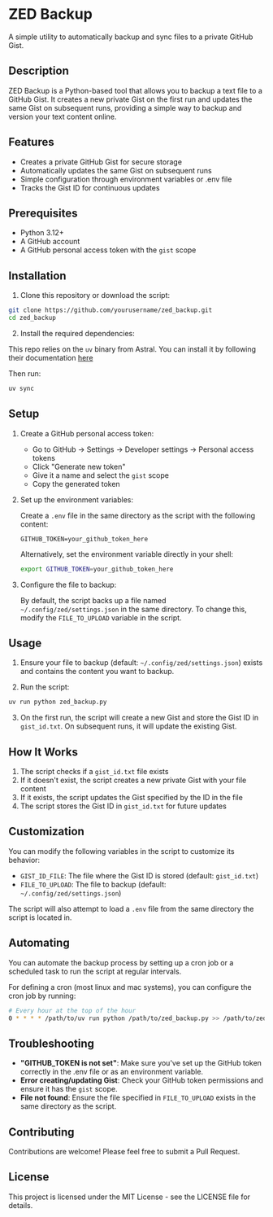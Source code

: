 # ZED Backup

A simple utility to automatically backup and sync files to a private GitHub Gist.

## Description

ZED Backup is a Python-based tool that allows you to backup a text file to a GitHub Gist. It creates a new private Gist on the first run and updates the same Gist on subsequent runs, providing a simple way to backup and version your text content online.

## Features

- Creates a private GitHub Gist for secure storage
- Automatically updates the same Gist on subsequent runs
- Simple configuration through environment variables or .env file
- Tracks the Gist ID for continuous updates

## Prerequisites

- Python 3.12+
- A GitHub account
- A GitHub personal access token with the `gist` scope

## Installation

1. Clone this repository or download the script:

```bash
git clone https://github.com/yourusername/zed_backup.git
cd zed_backup
```

2. Install the required dependencies:

This repo relies on the `uv` binary from Astral. You can install it by following their documentation [here](https://github.com/astral-sh/uv?tab=readme-ov-file#installation)

Then run:

```bash
uv sync
```

## Setup

1. Create a GitHub personal access token:
   - Go to GitHub → Settings → Developer settings → Personal access tokens
   - Click "Generate new token"
   - Give it a name and select the `gist` scope
   - Copy the generated token

2. Set up the environment variables:

   Create a `.env` file in the same directory as the script with the following content:
   ```
   GITHUB_TOKEN=your_github_token_here
   ```

   Alternatively, set the environment variable directly in your shell:
   ```bash
   export GITHUB_TOKEN=your_github_token_here
   ```

3. Configure the file to backup:

   By default, the script backs up a file named `~/.config/zed/settings.json` in the same directory. To change this, modify the `FILE_TO_UPLOAD` variable in the script.

## Usage

1. Ensure your file to backup (default: `~/.config/zed/settings.json`) exists and contains the content you want to backup.

2. Run the script:

```bash
uv run python zed_backup.py
```

3. On the first run, the script will create a new Gist and store the Gist ID in `gist_id.txt`. On subsequent runs, it will update the existing Gist.

## How It Works

1. The script checks if a `gist_id.txt` file exists
2. If it doesn't exist, the script creates a new private Gist with your file content
3. If it exists, the script updates the Gist specified by the ID in the file
4. The script stores the Gist ID in `gist_id.txt` for future updates

## Customization

You can modify the following variables in the script to customize its behavior:

- `GIST_ID_FILE`: The file where the Gist ID is stored (default: `gist_id.txt`)
- `FILE_TO_UPLOAD`: The file to backup (default: `~/.config/zed/settings.json`)

The script will also attempt to load a `.env` file from the same directory the script is located in.

## Automating

You can automate the backup process by setting up a cron job or a scheduled task to run the script at regular intervals.

For defining a cron (most linux and mac systems), you can configure the cron job by running:

```bash
# Every hour at the top of the hour
0 * * * * /path/to/uv run python /path/to/zed_backup.py >> /path/to/zed_backup.log 2>&1
```

## Troubleshooting

- **"GITHUB_TOKEN is not set"**: Make sure you've set up the GitHub token correctly in the .env file or as an environment variable.
- **Error creating/updating Gist**: Check your GitHub token permissions and ensure it has the `gist` scope.
- **File not found**: Ensure the file specified in `FILE_TO_UPLOAD` exists in the same directory as the script.

## Contributing

Contributions are welcome! Please feel free to submit a Pull Request.

## License

This project is licensed under the MIT License - see the LICENSE file for details.
